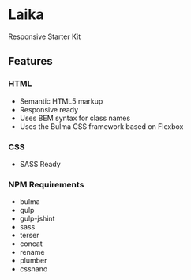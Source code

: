 Laika
====

Responsive Starter Kit

## Features

### HTML
* Semantic HTML5 markup
* Responsive ready
* Uses BEM syntax for class names
* Uses the Bulma CSS framework based on Flexbox

### CSS
* SASS Ready

### NPM Requirements
* bulma
* gulp
* gulp-jshint
* sass
* terser
* concat
* rename
* plumber
* cssnano